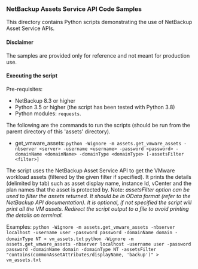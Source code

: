 ### NetBackup Assets Service API Code Samples

This directory contains Python scripts demonstrating the use of NetBackup Asset Service APIs.

#### Disclaimer

The samples are provided only for reference and not meant for production use.

#### Executing the script

Pre-requisites:
- NetBackup 8.3 or higher
- Python 3.5 or higher (the script has been tested with Python 3.8)
- Python modules: `requests`.


The following are the commands to run the scripts (should be run from the parent directory of this 'assets' directory).

- get_vmware_assets:
    `python -Wignore -m assets.get_vmware_assets -nbserver <server> -username <username> -password <password> -domainName <domainName> -domainType <domainType> [-assetsFilter <filter>]`

The script uses the NetBackup Asset Service API to get the VMware workload assets (filtered by the given filter if specified). It prints the details (delimited by tab) such as asset display name, instance Id, vCenter and the plan names that the asset is protected by.
Note: _assetsFilter option can be used to filter the assets returned. It should be in OData format (refer to the NetBackup API documentation). It is optional, if not specified the script will print all the VM assets. Redirect the script output to a file to avoid printing the details on terminal._

Examples: `python -Wignore -m assets.get_vmware_assets -nbserver localhost -username user -password password -domainName domain -domainType NT > vm_assets.txt`
`python -Wignore -m assets.get_vmware_assets -nbserver localhost -username user -password password -domainName domain -domainType NT -assetsFilter "contains(commonAssetAttributes/displayName, 'backup')" > vm_assets.txt`
